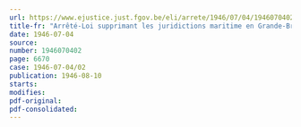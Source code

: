 ```yaml
---
url: https://www.ejustice.just.fgov.be/eli/arrete/1946/07/04/1946070402/justel
title-fr: "Arrêté-Loi supprimant les juridictions maritime en Grande-Bretagne"
date: 1946-07-04
source:
number: 1946070402
page: 6670
case: 1946-07-04/02
publication: 1946-08-10
starts:
modifies:
pdf-original:
pdf-consolidated:
---
```


